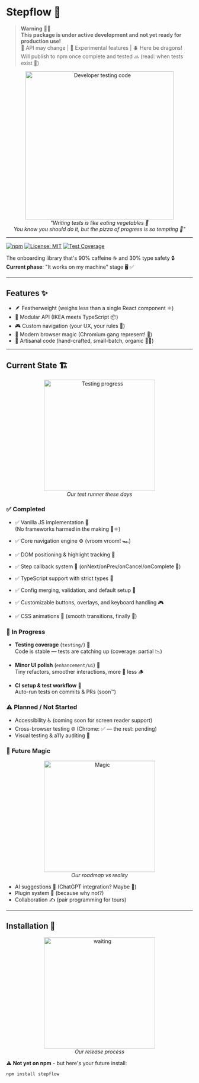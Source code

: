 # Stepflow 🚧

> **Warning** 🚨🔥  
> **This package is under active development and not yet ready for production use!**  
> 🔄 API may change | 🧪 Experimental features | 🪲 Here be dragons!  
> Will publish to npm once complete and tested 🔜 (read: when tests exist 🧪)

<div align="center">
  <img src="https://media0.giphy.com/media/v1.Y2lkPTc5MGI3NjExMW53bG5uOHZjbDlnaGo3dmxpZ2Y4ZHpic3lycnVwcmYyM3ZnazY5cCZlcD12MV9pbnRlcm5hbF9naWZfYnlfaWQmY3Q9Zw/yWTrzwWVS9x1zHPIwT/giphy.gif" alt="Developer testing code" width="400" />
  <br>
  <em>"Writing tests is like eating vegetables 🥦<br>
  You know you should do it, but the pizza of progress is so tempting 🍕"</em>
</div>

---

[![npm](https://img.shields.io/npm/v/stepflow?color=red&label=Status:%20Pre-release)](https://github.com/MohamedElGhandour/Stepflow)
[![License: MIT](https://img.shields.io/badge/License-MIT-blue.svg)](https://opensource.org/licenses/MIT)
[![Test Coverage](https://img.shields.io/badge/coverage-72%25-yellowgreen)](https://github.com/MohamedElGhandour/Stepflow/actions)

The onboarding library that's 90% caffeine ☕ and 30% type safety 🔒  
**Current phase**: "It works on my machine" stage 🖥️ ✅

---

## Features ✨

- 🪶 Featherweight (weighs less than a single React component ⚛️)
- 🧩 Modular API (IKEA meets TypeScript 📦)
- 🎮 Custom navigation (your UX, your rules 👑)
- 🦄 Modern browser magic (Chromium gang represent! 🎨)
- 💯 Artisanal code (hand-crafted, small-batch, organic 🧑🍳)

---

## Current State 🏗️

<div align="center">
  <img src="https://media.tenor.com/yB5HilbRdEYAAAAC/out-of-shape-running.gif" alt="Testing progress" width="300">
  <br>
  <em>Our test runner these days</em>
</div>

### ✅ **Completed**

- ✅ Vanilla JS implementation 🍦  
  (No frameworks harmed in the making 🚫⚛️)

- ✅ Core navigation engine ⚙️ (vroom vroom! 🏎️)
- ✅ DOM positioning & highlight tracking 📐
- ✅ Step callback system 🔄 (onNext/onPrev/onCancel/onComplete 💃)
- ✅ TypeScript support with strict types 🧠
- ✅ Config merging, validation, and default setup 🧩
- ✅ Customizable buttons, overlays, and keyboard handling 🎮
- ✅ CSS animations 🎥 (smooth transitions, finally 🧈)

### 🧪 **In Progress**

- **Testing coverage** (`testing/`) 🧪  
  Code is stable — tests are catching up (coverage: partial 📉)

- **Minor UI polish** (`enhancement/ui`) 🎨  
  Tiny refactors, smoother interactions, more 🍦 less 🪵

- **CI setup & test workflow** 🔁  
  Auto-run tests on commits & PRs (soon™)

### ⚠️ **Planned / Not Started**

- Accessibility ♿ (coming soon for screen reader support)
- Cross-browser testing 🌐 (Chrome: ✅ — the rest: pending)
- Visual testing & a11y auditing 🔬

### 🔮 **Future Magic**

<div align="center">
  <img src="https://media.giphy.com/media/l0MYEqEzwMWFCg8rm/giphy.gif" alt="Magic" width="300">
  <br>
  <em>Our roadmap vs reality</em>
</div>

- AI suggestions 🤖 (ChatGPT integration? Maybe 👀)
- Plugin system 🧩 (because why not?)
- Collaboration ✍️ (pair programming for tours)

---

## Installation 🧙

<div align="center">
  <img src="https://media.giphy.com/media/3o7TKUM3IgJBX2as9O/giphy.gif" alt="waiting" width="300">
  <br>
  <em>Our release process</em>
</div>

⚠️ **Not yet on npm** - but here's your future install:

```bash
npm install stepflow